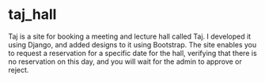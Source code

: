 # taj_hall
Taj is a site for booking a meeting and lecture hall called Taj. I developed it using Django, and added designs to it using Bootstrap. The site enables you to request a reservation for a specific date for the hall, verifying that there is no reservation on this day, and you will wait for the admin to approve or reject.
